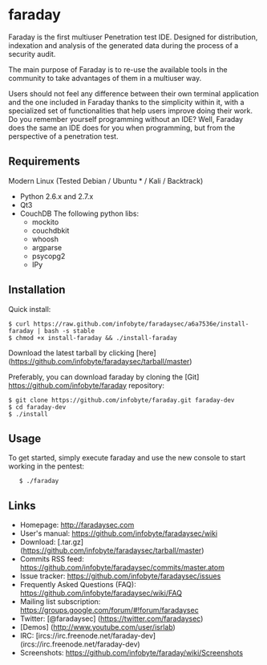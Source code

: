 faraday
==

Faraday is the first multiuser Penetration test IDE. Designed for distribution, indexation and analysis of the generated data during the process of a security audit.

The main purpose of Faraday is to re-use the available tools in the community to take advantages of them in a multiuser way.

Users should not feel any difference between their own terminal application and the one included in Faraday thanks to the simplicity within it, with a specialized set of functionalities that help users improve doing their work. Do you remember yourself programming without an IDE? Well, Faraday does the same an IDE does for you when programming, but from the perspective of a penetration test.

Requirements
----
Modern Linux (Tested Debian / Ubuntu  * / Kali / Backtrack)
* Python 2.6.x and 2.7.x
* Qt3
* CouchDB
The following python libs:
  * mockito 
  * couchdbkit 
  * whoosh 
  * argparse 
  * psycopg2
  * IPy

Installation
---
Quick install:

    $ curl https://raw.github.com/infobyte/faradaysec/a6a7536e/install-faraday | bash -s stable
    $ chmod +x install-faraday && ./install-faraday

Download the latest tarball by clicking [here] (https://github.com/infobyte/faradaysec/tarball/master) 

Preferably, you can download faraday by cloning the [Git] https://github.com/infobyte/faraday repository:

    $ git clone https://github.com/infobyte/faraday.git faraday-dev
    $ cd faraday-dev
    $ ./install
    
Usage 
----- 

To get started, simply execute faraday and use the new console to start working in the pentest: 

       $ ./faraday
    

Links
---

* Homepage: http://faradaysec.com
* User's manual: https://github.com/infobyte/faradaysec/wiki
* Download: [.tar.gz] (https://github.com/infobyte/faradaysec/tarball/master)
* Commits RSS feed: https://github.com/infobyte/faradaysec/commits/master.atom
* Issue tracker: https://github.com/infobyte/faradaysec/issues
* Frequently Asked Questions (FAQ): https://github.com/infobyte/faradaysec/wiki/FAQ
* Mailing list subscription: https://groups.google.com/forum/#!forum/faradaysec
* Twitter: [@faradaysec] (https://twitter.com/faradaysec)
* [Demos] (http://www.youtube.com/user/isrlab)
* IRC: [ircs://irc.freenode.net/faraday-dev] (ircs://irc.freenode.net/faraday-dev)
* Screenshots: https://github.com/infobyte/faraday/wiki/Screenshots

